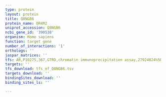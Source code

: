 ```yaml
---
type: protein
layout: protein
title: Q8NGB6
protein_name: OR4M2
uniprot_accession: Q8NGB6
ncbi_gene_id: '390538'
organism: Homo sapiens
function: target gene
number_of_interactions: '1'
orthologs: ''
jaspar_matrices: ''
tfs: AR,P10275,367,GTRD,chromatin immunoprecipitation assay,27924024%5Buid%5D,No
targets: ''
tfs_download: tfs_of_Q8NGB6.tsv
targets_download: ''
bindingSites_download: ''
binding_sites_ls: ''

---
```

